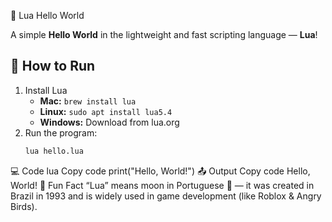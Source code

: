  🌙 Lua Hello World

A simple **Hello World** in the lightweight and fast scripting language — **Lua**!

## 🚀 How to Run
1. Install Lua  
   - **Mac:** `brew install lua`  
   - **Linux:** `sudo apt install lua5.4`  
   - **Windows:** Download from lua.org  
2. Run the program:  
   ```bash
   lua hello.lua
💻 Code
lua
Copy code
print("Hello, World!")
📤 Output
Copy code
Hello, World!
🧠 Fun Fact
“Lua” means moon in Portuguese 🌙 — it was created in Brazil in 1993 and is widely used in game development (like Roblox & Angry Birds).

